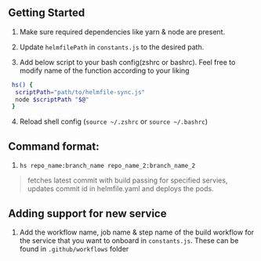 ## Getting Started
1. Make sure required dependencies like yarn & node are present.
   
2. Update `helmfilePath` in `constants.js` to the desired path.
   
3. Add below script to your bash config(zshrc or bashrc). Feel free to modify name of the function according to your liking

```bash
 hs() {
  scriptPath="path/to/helmfile-sync.js"
  node $scriptPath "$@"
 }
```
4. Reload shell config (`source ~/.zshrc` or `source ~/.bashrc`)


## Command format:
1. `hs repo_name:branch_name repo_name_2:branch_name_2` 

> fetches latest commit with build passing for specified servies, updates commit id in helmfile.yaml and deploys the pods.

## Adding support for new service

1. Add the workflow name, job name & step name of the build workflow for the service that you want to onboard in `constants.js`. These can be found in `.github/workflows` folder


